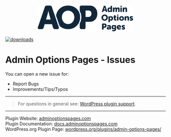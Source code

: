
<!-- [![Logo Admin Options Pages][img logo]][link home] -->

<p align="center">
  <img width="300" src="https://github.com/poolghost/adminoptionspages-issues/blob/master/assets/aop-logo.svg">
</p>


[![downloads](https://img.shields.io/wordpress/plugin/dt/:admin-options-pages.svg?&color=blue)][link plugin wp.org]

# Admin Options Pages - Issues



You can open a new issue for:
* Report Bugs
* Improvements/Tips/Typos

___

> For questions in general see: [WordPress plugin support][link plugin support].

___

Plugin Website: [adminoptionspages.com][link home]\
Plugin Documentation: [docs.adminoptionspages.com][link docs]\
WordPress.org Plugin Page: [wordpress.org/plugins/admin-options-pages/][link plugin wp.org]






[link home]: https://adminoptionspages.com
[link docs]: https://docs.adminoptionspages.com
[link plugin support]: https://wordpress.org/support/plugin/admin-options-pages/
[link plugin wp.org]: https://wordpress.org/plugins/admin-options-pages/
[img logo]: ./assets/aop-logo.svg